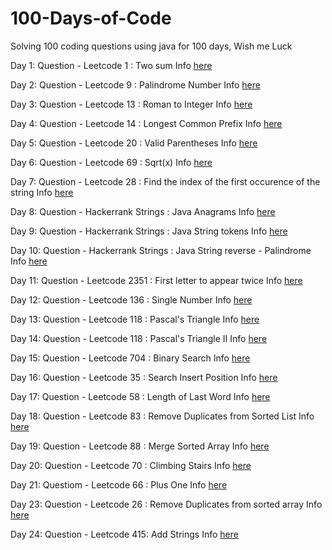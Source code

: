 # 100-Days-of-Code
Solving 100 coding questions using java for 100 days, Wish me Luck 

Day 1:
     Question - Leetcode 1 : Two sum 
     Info [here](001/README.md)

Day 2:
     Question - Leetcode 9 : Palindrome Number
     Info [here](002\README.md)

Day 3:
    Question - Leetcode 13 : Roman to Integer
    Info [here](003\README.md)

Day 4:
     Question - Leetcode 14 : Longest Common Prefix
     Info [here](004\README.md)

Day 5:
     Question - Leetcode 20 : Valid Parentheses
     Info [here](005\README.md)

Day 6:
     Question - Leetcode 69 : Sqrt(x)
     Info [here](006\README.md)

Day 7:
     Question - Leetcode 28 : Find the index of the first occurence of the string
     Info [here](007\README.md)

Day 8:
     Question - Hackerrank Strings : Java Anagrams
     Info [here](008\README.md)

Day 9:
     Question - Hackerrank Strings : Java String tokens
     Info [here](009\README.md)

Day 10:
      Question - Hackerrank Strings : Java String reverse - Palindrome
      Info [here](010\README.md)

Day 11:
      Question - Leetcode 2351 : First letter to appear twice
      Info [here](011\README.md)

Day 12:
      Question - Leetcode 136 : Single Number
      Info [here](012\README.md)

Day 13:
      Question - Leetcode 118 : Pascal's Triangle
      Info [here](013\README.md)

Day 14:
      Question - Leetcode 118 : Pascal's Triangle II
      Info [here](014\README.md)

Day 15:
      Question - Leetcode 704 : Binary Search
      Info [here](015\README.md)

Day 16:
      Question - Leetcode 35 : Search Insert Position
      Info [here](016\README.md)

Day 17:
     Question - Leetcode 58 : Length of Last Word
     Info [here](017\README.md)

Day 18:
     Question - Leetcode 83 : Remove Duplicates from Sorted List
     Info [here](018\README.md)

Day 19:
     Question - Leetcode 88 : Merge Sorted Array
     Info [here](019\README.md)

Day 20:
     Question - Leetcode 70 : Climbing Stairs
     Info [here](020\README.md)

Day 21: 
     Questiom - Leetcode 66 : Plus One
     Info [here](021\README.md)

Day 23:
    Question - Leetcode 26 : Remove Duplicates from sorted array
    Info [here](023\README.md)

Day 24:
    Question - Leetcode 415: Add Strings
    Info [here](024\README.md)